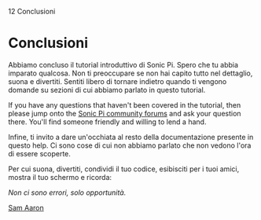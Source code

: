 12 Conclusioni

# Conclusioni

Abbiamo concluso il tutorial introduttivo di Sonic Pi. Spero che tu abbia imparato qualcosa. Non ti preoccupare se non hai capito tutto nel dettaglio, suona e divertiti. Sentiti libero di tornare indietro quando ti vengono domande su sezioni di cui abbiamo parlato in questo tutorial.

If you have any questions that haven't been covered in the tutorial, then please jump onto the [Sonic Pi community forums](https://in-thread.sonic-pi.net/) and ask your question there. You'll find someone friendly and willing to lend a hand.

Infine, ti invito a dare un'occhiata al resto della documentazione presente in questo help. Ci sono cose di cui non abbiamo parlato che non vedono l'ora di essere scoperte.

Per cui suona, divertiti, condividi il tuo codice, esibisciti per i tuoi amici, mostra il tuo schermo e ricorda:

*Non ci sono errori, solo opportunità.*

[Sam Aaron](https://twitter.com/samaaron)
